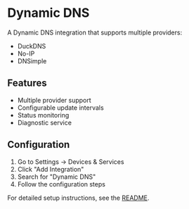 # Dynamic DNS

A Dynamic DNS integration that supports multiple providers:

- DuckDNS
- No-IP
- DNSimple

## Features

- Multiple provider support
- Configurable update intervals
- Status monitoring
- Diagnostic service

## Configuration

1. Go to Settings -> Devices & Services
2. Click "Add Integration"
3. Search for "Dynamic DNS"
4. Follow the configuration steps

For detailed setup instructions, see the [README](README.md). 